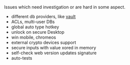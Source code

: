 Issues which need investigation or are hard in some aspect.

- different db providers, like [vault](http://vaultproject.io)
- ACLs, multi-user DBs
- global auto type hotkey
- unlock on secure Desktop
- win mobile, chromeos
- external crypto devices support
- secure inputs with value xored in memory
- self-check web version updates signature
- auto-tests
